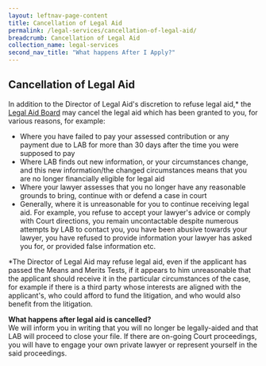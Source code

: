 ```yaml
---
layout: leftnav-page-content
title: Cancellation of Legal Aid
permalink: /legal-services/cancellation-of-legal-aid/
breadcrumb: Cancellation of Legal Aid
collection_name: legal-services
second_nav_title: "What happens After I Apply?"
---
```

Cancellation of Legal Aid
---

In addition to the Director of Legal Aid's discretion to refuse legal aid,* the [Legal Aid Board](/legal-services/grant-of-aid-by-the-legal-aid-board/) may cancel the legal aid which has been granted to you, for various reasons, for example: 

* Where you have failed to pay your assessed contribution or any payment due to LAB for more than 30 days after the time you were supposed to pay
* Where LAB finds out new information, or your circumstances change, and this new information/the changed circumstances means that you are no longer financially eligible for legal aid
* Where your lawyer assesses that you no longer have any reasonable grounds to bring, continue with or defend a case in court
* Generally, where it is unreasonable for you to continue receiving legal aid. For example, you refuse to accept your lawyer's advice or comply with Court directions, you remain uncontactable despite numerous attempts by LAB to contact you, you have been abusive towards your lawyer, you have refused to provide information your lawyer has asked you for, or provided false information etc.<br>

*The Director of Legal Aid may refuse legal aid, even if the applicant has passed the Means and Merits Tests, if it appears to him unreasonable that the applicant should receive it in the particular circumstances of the case, for example if there is a third party whose interests are aligned with the applicant's, who could afford to fund the litigation, and who would also benefit from the litigation. <br>
 

**What happens after legal aid is cancelled?**<br>
We will inform you in writing that you will no longer be legally-aided and that LAB will proceed to close your file. If there are on-going Court proceedings, you will have to engage your own private lawyer or represent yourself in the said proceedings.

